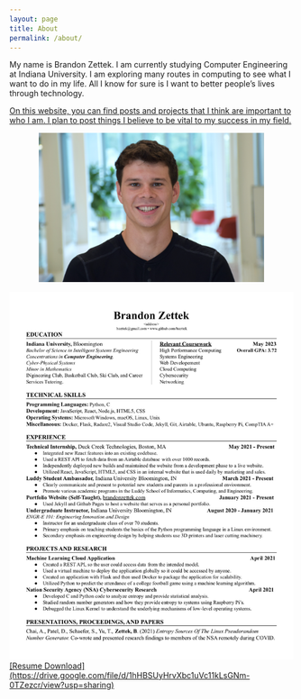 ```yaml
---
layout: page
title: About
permalink: /about/
---
```


My name is Brandon Zettek. I am currently studying Computer Engineering at Indiana University. I am exploring many routes in computing to see what I want to do in my life. All I know for sure is I want to better people’s lives through technology.
<a href="/assets/brandonzettekresumeO.pdf" download>

On this website, you can find posts and projects that I think are important to who I am. I plan to post things I believe to be vital to my success in my field.
<p></p>
<div style="text-align: center">
  <img src="/assets/Brandon-Zettek.jpg" width="400" height="265" class="center" />
  <p></p>
  <img src="/assets/brandonzettekresumeO.jpg"/>
</div>
[Resume Download](https://drive.google.com/file/d/1hHBSUyHrvXbc1uVc11kLsGNm-0TZezcr/view?usp=sharing)
